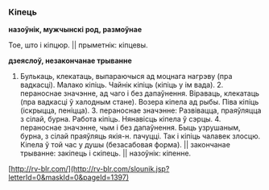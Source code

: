 ### Кіпець
**назоўнік, мужчынскі род, размоўнае**

Тое, што і кіпцюр. || прыметнік: кіпцевы.

**дзеяслоў, незакончанае трыванне**

1. Булькаць, клекатаць, выпараючыся ад моцнага нагрэву (пра вадкасці). Малако кіпіць. Чайнік кіпіць (кіпіць у ім вада). 2. пераноснае значэнне, ад чаго і без дапаўнення. Віраваць, клекатаць (пра вадкасці ў халодным стане). Возера кіпела ад рыбы. Піва кіпіць (іскрыцца, пеніцца). 3. пераноснае значэнне: Развівацца, праяўляцца з сілай, бурна. Работа кіпіць. Нянавісць кіпела ў сэрцы. 4. пераноснае значэнне, чым і без дапаўнення. Быць узрушаным, бурна, з сілай праяўляць якія-н. пачуцці. Так і кіпіць чалавек злосцю. Кіпела ў той час у душы (безасабовая форма). || закончанае трыванне: закіпець і скіпець. || назоўнік: кіпенне.

<a rel="author">[http://rv-blr.com/](http://rv-blr.com/slounik.jsp?letterId=0&maskId=0&pageId=1397)</a>
